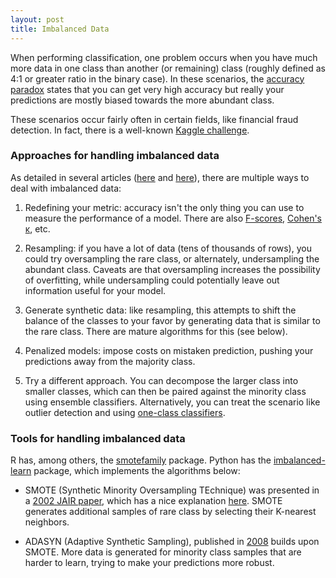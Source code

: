 ```yaml
---
layout: post
title: Imbalanced Data
---
```


When performing classification, one problem occurs when you have much more data in one class than another (or remaining) class (roughly defined as 4:1 or greater ratio in the binary case). In these scenarios, the [accuracy paradox](https://en.wikipedia.org/wiki/Accuracy_paradox) states that you can get very high accuracy but really your predictions are mostly biased towards the more abundant class.

These scenarios occur fairly often in certain fields, like financial fraud detection. In fact, there is a well-known [Kaggle challenge](https://www.kaggle.com/mlg-ulb/creditcardfraud).

### Approaches for handling imbalanced data

As detailed in several articles ([here](https://machinelearningmastery.com/tactics-to-combat-imbalanced-classes-in-your-machine-learning-dataset/) and [here](https://towardsdatascience.com/methods-for-dealing-with-imbalanced-data-5b761be45a18)), there are multiple ways to deal with imbalanced data:

1. Redefining your metric: accuracy isn't the only thing you can use to measure the performance of a model. There are also [F-scores](https://en.wikipedia.org/wiki/F1_score), [Cohen's &kappa;](https://en.wikipedia.org/wiki/Cohen%27s_kappa), etc.

2. Resampling: if you have a lot of data (tens of thousands of rows), you could try oversampling the rare class, or alternately, undersampling the abundant class. Caveats are that oversampling increases the possibility of overfitting, while undersampling could potentially leave out information useful for your model.

3. Generate synthetic data: like resampling, this attempts to shift the balance of the classes to your favor by generating data that is similar to the rare class. There are mature algorithms for this (see below).

4. Penalized models: impose costs on mistaken prediction, pushing your predictions away from the majority class.

5. Try a different approach. You can decompose the larger class into smaller classes, which can then be paired against the minority class using ensemble classifiers. Alternatively, you can treat the scenario like outlier detection and using [one-class classifiers](https://en.wikipedia.org/wiki/One-class_classification). 

### Tools for handling imbalanced data

R has, among others, the [smotefamily](https://cran.r-project.org/web/packages/smotefamily/index.html) package. Python has the [imbalanced-learn](https://pypi.org/project/imbalanced-learn/) package, which implements the algorithms below:

- SMOTE (Synthetic Minority Oversampling TEchnique) was presented in a [2002 JAIR paper](https://www.jair.org/index.php/jair/article/view/10302), which has a nice explanation [here](http://rikunert.com/SMOTE_explained). SMOTE generates additional samples of rare class by selecting their K-nearest neighbors.

- ADASYN (Adaptive Synthetic Sampling), published in [2008](https://sci2s.ugr.es/keel/pdf/algorithm/congreso/2008-He-ieee.pdf) builds upon SMOTE. More data is generated for minority class samples that are harder to learn, trying to make your predictions more robust.   